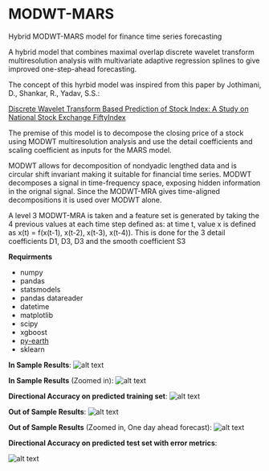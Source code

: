# MODWT-MARS
Hybrid MODWT-MARS model for finance time series forecasting

A hybrid model that combines maximal overlap discrete wavelet transform multiresolution analysis with multivariate adaptive regression splines to give improved one-step-ahead forecasting.

The concept of this hyrbid model was inspired from this paper by Jothimani, D., Shankar, R., Yadav, S.S.:

[Discrete Wavelet Transform Based Prediction of Stock Index: A Study on National Stock Exchange FiftyIndex](https://arxiv.org/ftp/arxiv/papers/1605/1605.07278.pdf)

The premise of this model is to decompose the closing price of a stock using MODWT multiresolution analysis and use the detail coefficients and scaling coefficient as inputs for the MARS model.

MODWT allows for decomposition of nondyadic lengthed data and is circular shift invariant making it suitable for financial time series. MODWT decomposes a signal in time-frequency space, exposing hidden information in the orignal signal.
Since the MODWT-MRA gives time-aligned decompositions it is used over MODWT alone. 

A level 3 MODWT-MRA is taken and a feature set is generated by taking the 4 previous values at each time step defined as: at time t, value x is defined as x(t) = f(x(t-1), x(t-2), x(t-3), x(t-4)). This is done for the 3 detail coefficients D1, D3, D3 and the smooth coefficient S3

**Requirments**
- numpy
- pandas
- statsmodels
- pandas datareader
- datetime
- matplotlib
- scipy
- xgboost
- [py-earth](https://github.com/scikit-learn-contrib/py-earth)
- sklearn



**In Sample Results**:
![alt text](https://github.com/Nicholas-Picini/MODWT-MARS/blob/master/Results/train.jpg)

**In Sample Results** (Zoomed in):
![alt text](https://github.com/Nicholas-Picini/MODWT-MARS/blob/master/Results/train_zoom.jpg)

**Directional Accuracy on predicted training set**:
![alt text](https://github.com/Nicholas-Picini/MODWT-MARS/blob/master/Results/DA_train.jpg)

**Out of Sample Results**:
![alt text](https://github.com/Nicholas-Picini/MODWT-MARS/blob/master/Results/test.jpg)

**Out of Sample Results** (Zoomed in, One day ahead forecast):
![alt text](https://github.com/Nicholas-Picini/MODWT-MARS/blob/master/Results/test_zoom.jpg)

**Directional Accuracy on predicted test set with error metrics**:

![alt text](https://github.com/Nicholas-Picini/MODWT-MARS/blob/master/Results/DA_test.jpg)
